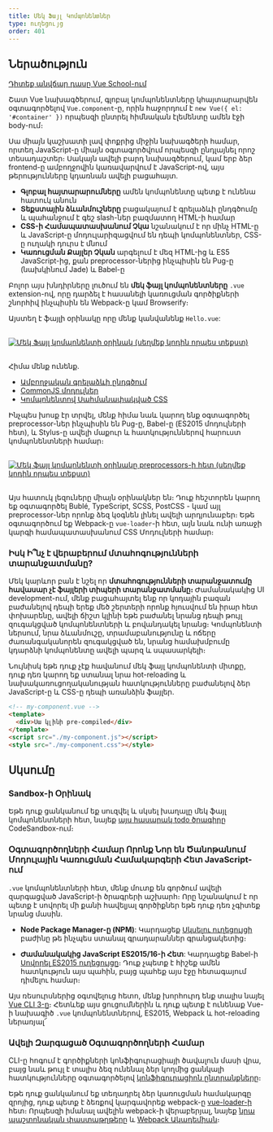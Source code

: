 ```yaml
---
title: Մեկ Ֆայլ Կոմպոնենտներ
type: ուղեցույց
order: 401
---
```


## Ներածություն

<div class="vueschool"><a href="https://vueschool.io/lessons/introduction-to-single-file-components?friend=vuejs" target="_blank" rel="sponsored noopener" title="Անվճար Vue.js Մեկ Ֆայլ Կոմպոնենտների Դաս">Դիտեք անվճար դասը Vue School-ում</a></div>

Շատ Vue նախագծերում, գլոբալ կոմպոնենտները կհայտարարվեն օգտագործելով `Vue.component`-ը, որին հաջորդում է `new Vue({ el: '#container' })` որպեսզի ընտրել հիմնական էլեմենտը ամեն էջի body-ում։

Սա միայն կաշխատի լավ փոքրից միջին նախագծերի համար, որտեղ JavaScript-ը միայն օգտագործվում որպեսզի ընդլայնել որոշ տեսադաշտեր։ Սակայն ավելի բարդ նախագծերում, կամ երբ ձեր frontend-ը ամբողջովին կառավարվում է JavaScript-ով, այս թերությունները կդառնան ավելի բացահայտ․

- **Գլոբալ հայտարարումները** ամեն կոմպոնենտը պետք է ունենա հատուկ անուն
- **Տեքստային ձևանմուշները** բացակայում է գրելաձևի ընդգծումը և պահանջում է գեշ slash-ներ բազմատող HTML-ի համար
- **CSS-ի Համապատասխանում Չկա** նշանակում է որ մինչ HTML-ը և JavaScript-ը մոդուլարիզացվում են դեպի կոմպոնենտներ, CSS-ը ուղակի դուրս է մնում
- **Կառուցման Քայլեր Չկան** արգելում է մեզ HTML-ից և ES5 JavaScript-ից, քան preprocessor-ներից ինչպիսին են Pug-ը (նախկինում Jade) և Babel-ը

Բոլոր այս խնդիրները լուծում են **մեկ ֆայլ կոմպոնենտները** `.vue` extension-ով, որը դարձել է հասանելի կառուցման գործիքների շնորհիվ ինչպիսին են Webpack-ը կամ Browserify։

Այստեղ է ֆայլի օրինակը որը մենք կանվանենք `Hello.vue`:

<a href="https://codesandbox.io/s/github/vuejs/vuejs.org/tree/master/src/v2/examples/vue-20-single-file-components" target="_blank" rel="noopener noreferrer"><img src="/images/vue-component.png" alt="Մեկ Ֆայլ կոմպոնենտի օրինակ (սեղմեք կոդին որպես տեքստ)" style="display: block; margin: 30px auto;"></a>

Հիմա մենք ունենք․

- [Ամբողջական գրելաձևի ընդգծում](https://github.com/vuejs/awesome-vue#source-code-editing)
- [CommonJS մոդուլներ](https://webpack.js.org/concepts/modules/#what-is-a-webpack-module)
- [Կոմպոնենտով Սահմանափակված CSS](https://vue-loader.vuejs.org/en/features/scoped-css.html)

Ինչպես խոսք էր տրվել, մենք հիմա նաև կարող ենք օգտագործել preprocessor-ներ ինչպիսին են Pug-ը, Babel-ը (ES2015 մոդուլների հետ), և Stylus-ը ավելի մաքուր և հատկություններով հարուստ կոմպոնենտների համար։

<a href="https://gist.github.com/chrisvfritz/1c9f2daea9bc078dcb47e9a82e5f7587" target="_blank" rel="noopener noreferrer"><img src="/images/vue-component-with-preprocessors.png" alt="Մեկ ֆայլ կոմպոնենտի օրինակը preprocessors-ի հետ (սեղմեք կոդին որպես տեքստ)" style="display: block; margin: 30px auto;"></a>

Այս հատուկ լեզուները միայն օրինակներ են։ Դուք հեշտորեն կարող եք օգտագործել Bublé, TypeScript, SCSS, PostCSS - կամ այլ preprocessor-ներ որոնք ձեզ կօգնեն լինել ավելի արդյունաբեր։ Եթե օգտագործում եք Webpack-ը `vue-loader`-ի հետ, այն նաև ունի առաջի կարգի համապատասխանում CSS Մոդուլների համար։

### Իսկ Ի՞նչ է վերաբերում մտահոգությունների տարանջատմանը?

Մեկ կարևոր բան է նշել որ **մտահոգությունների տարանջատումը հավասար չէ ֆայլերի տիպերի տարանջատմանը։** Ժամանակակից UI development-ում, մենք բացահայտել ենք որ կոդային բազան բաժանելով դեպի երեք մեծ շերտերի որոնք հյուսվում են իրար հետ փոխարենը, ավելի ճիշտ կլինի եթե բաժանել նրանց դեպի թույլ զուգակցված կոմպոնենտների և բովանդակել նրանց։ Կոմպոնենտի ներսում, նրա ձևանմուշը, տրամաբանությունը և ոճերը ժառանգականորեն զուգակցված են, նրանց համախմբումը կդարձնի կոմպոնենտը ավելի պարզ և սպասարկելի։

Նույնիսկ եթե դուք չէք հավանում մեկ ֆայլ կոմպոնենտի միտքը, դուք դեռ կարող եք ստանալ նրա hot-reloading և նախակառուցողականության հատկությունները բաժանելով ձեր JavaScript-ը և CSS-ը դեպի առանձին ֆայլեր․

``` html
<!-- my-component.vue -->
<template>
  <div>Սա կլինի pre-compiled</div>
</template>
<script src="./my-component.js"></script>
<style src="./my-component.css"></style>
```

## Սկսումը

### Sandbox-ի Օրինակ

Եթե դուք ցանկանում եք սուզվել և սկսել խաղալը մեկ ֆայլ կոմպոնենտների հետ, նայեք [այս հասարակ todo ծրագիրը](https://codesandbox.io/s/o29j95wx9) CodeSandbox-ում։

### Օգտագործողների Համար Որոնք Նոր են Ծանոթանում Մոդուլային Կառուցման Համակարգերի Հետ JavaScript-ում

`.vue` կոմպոնենտների հետ, մենք մուտք են գործում ավելի զարգացված JavaScript-ի ծրագրերի աշխարհ։ Որը նշանակում է որ պետք է սովորել մի քանի հավելյալ գործիքներ եթե դուք դեռ չգիտեք նրանց մասին․

- **Node Package Manager-ը (NPM)**: Կարդացեք [Սկսելու ուղեցույցի](https://docs.npmjs.com/packages-and-modules/getting-packages-from-the-registry) բաժինը թե ինչպես ստանալ գրադարաններ գրանցակետից։

- **Ժամանակակից JavaScript ES2015/16-ի Հետ**: Կարդացեք Babel-ի [Սովորել ES2015 ուղեցույցը](https://babeljs.io/docs/learn-es2015/)։ Դուք չպետք է հիշեք ամեն հատկություն այս պահին, բայց պահեք այս էջը հետագայում դիմելու համար։

Այս ռեսուրսներից օգտվելուց հետո, մենք խորհուրդ ենք տալիս նայել [Vue CLI 3-ը](https://cli.vuejs.org/)։ Հետևեք այս ցուցումներին և դուք պետք է ունենաք Vue-ի նախագիծ `.vue` կոմպոնենտներով, ES2015, Webpack և hot-reloading ներառյալ՜

### Ավելի Զարգացած Օգտագործողների Համար

CLI-ը հոգում է գործիքների կոնֆիգուրացիայի ծավալուն մասի վրա, բայց նաև թույլ է տալիս ձեզ ունենալ ձեր կողմից ցանկալի հատկությունները օգտագործելով [կոնֆիգուրացիոն ընտրանքները](https://cli.vuejs.org/config/)։

Եթե դուք ցանկանում եք տեղադրել ձեր կառուցման համակարգը զրոյից, դուք պետք է ձեռքով կարգավորեք webpack-ը [vue-loader-ի](https://vue-loader.vuejs.org) հետ։ Որպեսզի իմանալ ավելին webpack-ի վերաբերյալ, նայեք [նրա պաշտոնական փաստաթղթերը](https://webpack.js.org/configuration/) և [Webpack Ակադեմիան](https://webpack.academy/p/the-core-concepts)։
